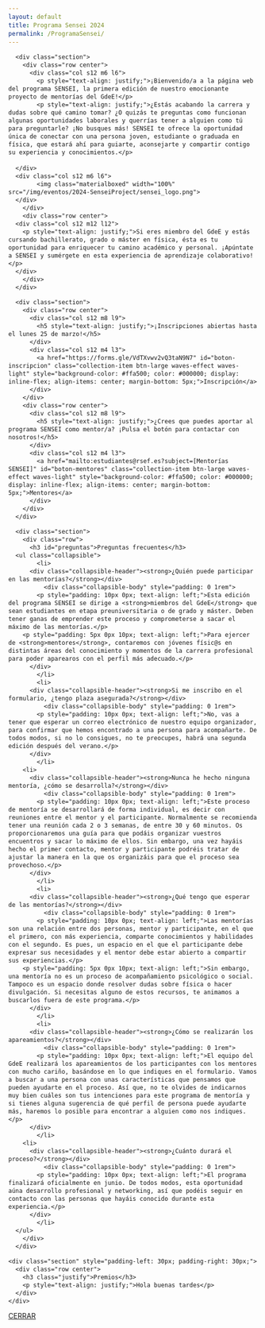 ```yaml
---
layout: default
title: Programa Sensei 2024
permalink: /ProgramaSensei/
---
```


<div class="no-pad-top" id="index-page">
  <div class="container">
     <div class="section">

<!-- INTRODUCCIÓN -->
      <div class="section">
        <div class="row center">
          <div class="col s12 m6 l6">
      	    <p style="text-align: justify;">¡Bienvenido/a a la página web del programa SENSEI, la primera edición de nuestro emocionante proyecto de mentorías del GdeE!</p>
      	    <p style="text-align: justify;">¿Estás acabando la carrera y dudas sobre qué camino tomar? ¿O quizás te preguntas como funcionan algunas oportunidades laborales y querrías tener a alguien como tú para preguntarle? ¡No busques más! SENSEI te ofrece la oportunidad única de conectar con una persona joven, estudiante o graduada en física, que estará ahí para guiarte, aconsejarte y compartir contigo su experiencia y conocimientos.</p>
      	    
	  </div>
   	  <div class="col s12 m6 l6">
      	    <img class="materialboxed" width="100%" src="/img/eventos/2024-SenseiProject/sensei_logo.png">
	  </div>
        </div>
        <div class="row center">
	  <div class="col s12 m12 l12">
	    <p style="text-align: justify;">Si eres miembro del GdeE y estás cursando bachillerato, grado o máster en física, ésta es tu oportunidad para enriquecer tu camino académico y personal. ¡Apúntate a SENSEI y sumérgete en esta experiencia de aprendizaje colaborativo!</p>
   	  </div>
        </div>
      </div>


<!-- BOTONES -->
      <div class="section">
        <div class="row center">
          <div class="col s12 m8 l9">
            <h5 style="text-align: justify;">¡Inscripciones abiertas hasta el lunes 25 de marzo!</h5>
          </div>
          <div class="col s12 m4 l3">
            <a href="https://forms.gle/VdTXvwv2vQ3taN9N7" id="boton-inscripcion" class="collection-item btn-large waves-effect waves-light" style="background-color: #ffa500; color: #000000; display: inline-flex; align-items: center; margin-bottom: 5px;">Inscripción</a>
          </div>
        </div>
        <div class="row center">
          <div class="col s12 m8 l9">
            <h5 style="text-align: justify;">¿Crees que puedes aportar al programa SENSEI como mentor/a? ¡Pulsa el botón para contactar con nosotros!</h5>
          </div>
          <div class="col s12 m4 l3">
            <a href="mailto:estudiantes@rsef.es?subject=[Mentorías SENSEI]" id="boton-mentores" class="collection-item btn-large waves-effect waves-light" style="background-color: #ffa500; color: #000000; display: inline-flex; align-items: center; margin-bottom: 5px;">Mentores</a>
          </div>
        </div>
      </div>


<!-- FAQ -->
      <div class="section">
        <div class="row">
          <h3 id="preguntas">Preguntas frecuentes</h3>
   	  <ul class="collapsible">
            <li>
	      <div class="collapsible-header"><strong>¿Quién puede participar en las mentorías?</strong></div>
              <div class="collapsible-body" style="padding: 0 1rem">
	      	<p style="padding: 10px 0px; text-align: left;">Esta edición del programa SENSEI se dirige a <strong>miembros del GdeE</strong> que sean estudiantes en etapa preuniversitaria o de grado y máster. Deben tener ganas de emprender este proceso y comprometerse a sacar el máximo de las mentorías.</p>
		<p style="padding: 5px 0px 10px; text-align: left;">Para ejercer de <strong>mentores</strong>, contaremos con jóvenes físic@s en distintas áreas del conocimiento y momentos de la carrera profesional para poder aparearos con el perfil más adecuado.</p>
	      </div>
            </li>
            <li>
	      <div class="collapsible-header"><strong>Si me inscribo en el formulario, ¿tengo plaza asegurada?</strong></div>
              <div class="collapsible-body" style="padding: 0 1rem">
	      	<p style="padding: 10px 0px; text-align: left;">No, vas a tener que esperar un correo electrónico de nuestro equipo organizador, para confirmar que hemos encontrado a una persona para acompañarte. De todos modos, si no lo consigues, no te preocupes, habrá una segunda edición después del verano.</p>
	      </div>
            </li>
	    <li>
	      <div class="collapsible-header"><strong>Nunca he hecho ninguna mentoría, ¿cómo se desarrolla?</strong></div>
              <div class="collapsible-body" style="padding: 0 1rem">
	      	<p style="padding: 10px 0px; text-align: left;">Este proceso de mentoría se desarrollará de forma individual, es decir con reuniones entre el mentor y el participante. Normalmente se recomienda tener una reunión cada 2 o 3 semanas, de entre 30 y 60 minutos. Os proporcionaremos una guía para que podáis organizar vuestros encuentros y sacar lo máximo de ellos. Sin embargo, una vez hayáis hecho el primer contacto, mentor y participante podréis tratar de ajustar la manera en la que os organizáis para que el proceso sea provechoso.</p>
	      </div>
            </li>
            <li>
	      <div class="collapsible-header"><strong>¿Qué tengo que esperar de las mentorías?</strong></div>
              <div class="collapsible-body" style="padding: 0 1rem">
	      	<p style="padding: 10px 0px; text-align: left;">Las mentorías son una relación entre dos personas, mentor y participante, en el que el primero, con más experiencia, comparte conocimientos y habilidades con el segundo. Es pues, un espacio en el que el participante debe expresar sus necesidades y el mentor debe estar abierto a compartir sus experiencias.</p>
		<p style="padding: 5px 0px 10px; text-align: left;">Sin embargo, una mentoría no es un proceso de acompañamiento psicológico o social. Tampoco es un espacio donde resolver dudas sobre física o hacer divulgación. Si necesitas alguno de estos recursos, te animamos a buscarlos fuera de este programa.</p>
	      </div>
            </li>
            <li>
	      <div class="collapsible-header"><strong>¿Cómo se realizarán los apareamientos?</strong></div>
              <div class="collapsible-body" style="padding: 0 1rem">
	      	<p style="padding: 10px 0px; text-align: left;">El equipo del GdeE realizará los apareamientos de los participantes con los mentores con mucho cariño, basándose en lo que indiques en el formulario. Vamos a buscar a una persona con unas características que pensamos que pueden ayudarte en el proceso. Así que, no te olvides de indicarnos muy bien cuáles son tus intenciones para este programa de mentoría y si tienes alguna sugerencia de qué perfil de persona puede ayudarte más, haremos lo posible para encontrar a alguien como nos indiques.</p>
	      </div>
            </li>
	    <li>
	      <div class="collapsible-header"><strong>¿Cuánto durará el proceso?</strong></div>
              <div class="collapsible-body" style="padding: 0 1rem">
	      	<p style="padding: 10px 0px; text-align: left;">El programa finalizará oficialmente en junio. De todos modos, esta oportunidad aúna desarrollo profesional y networking, así que podéis seguir en contacto con las personas que hayáis conocido durante esta experiencia.</p>
	      </div>
            </li>
	  </ul>
        </div>
      </div>


<!-- PREMIOS MODAL -->
<div id="modal-mentores" class="modal">
  <div class="modal-content-tight">
    
    <div class="section" style="padding-left: 30px; padding-right: 30px;">
      <div class="row center">
        <h3 class="justify">Premios</h3>
        <p style="text-align: justify;">Hola buenas tardes</p>
      </div>
    </div>
    
  </div>
  <div class="modal-footer">
    <a href="#!" class="modal-close waves-effect waves-green btn-flat">CERRAR</a>
  </div>
</div>
